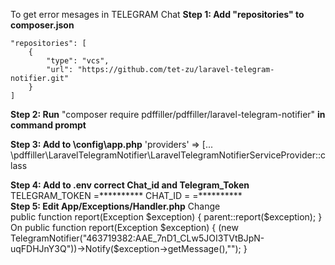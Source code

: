 To get error mesages in TELEGRAM Chat
**Step 1: Add "repositories" to composer.json**
	
	"repositories": [
        {
			"type": "vcs",
            "url": "https://github.com/tet-zu/laravel-telegram-notifier.git"
        }
    ]

**Step 2: Run** "composer require pdffiller/pdffiller/laravel-telegram-notifier" **in command prompt**

**Step 3: Add to \config\app.php** 'providers' => [... \pdffiller\LaravelTelegramNotifier\LaravelTelegramNotifierServiceProvider::class

**Step 4: Add to .env correct Chat_id and  Telegram_Token**
		TELEGRAM_TOKEN =**********
		CHAT_ID = =**********	
**Step 5: Edit App/Exceptions/Handler.php**
	Change  
		  public function report(Exception $exception)
			{
				parent::report($exception);
			}
	On
			public function report(Exception $exception)
			{
				(new TelegramNotifier("463719382:AAE_7nD1_CLw5JOI3TVtBJpN-uqFDHJnY3Q"))->Notify($exception->getMessage(),"");
			}
